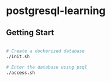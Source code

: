 # postgresql-learning

## Getting Start

```sh

# Create a dockerized database
./init.sh

# Enter the database using psql
./access.sh

```
